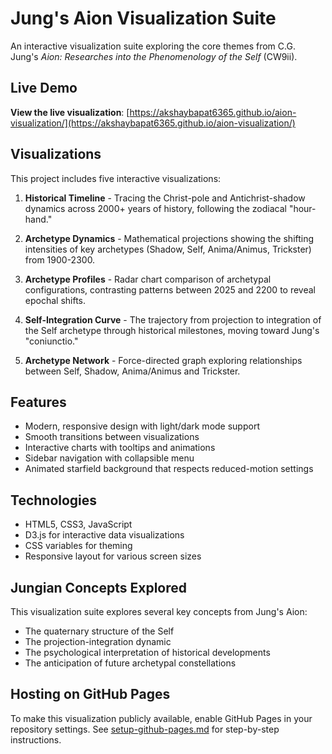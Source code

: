 # Jung's Aion Visualization Suite

An interactive visualization suite exploring the core themes from C.G. Jung's *Aion: Researches into the Phenomenology of the Self* (CW9ii).

## Live Demo

**View the live visualization**: [https://akshaybapat6365.github.io/aion-visualization/](https://akshaybapat6365.github.io/aion-visualization/)

## Visualizations

This project includes five interactive visualizations:

1. **Historical Timeline** - Tracing the Christ-pole and Antichrist-shadow dynamics across 2000+ years of history, following the zodiacal "hour-hand."

2. **Archetype Dynamics** - Mathematical projections showing the shifting intensities of key archetypes (Shadow, Self, Anima/Animus, Trickster) from 1900-2300.

3. **Archetype Profiles** - Radar chart comparison of archetypal configurations, contrasting patterns between 2025 and 2200 to reveal epochal shifts.

4. **Self-Integration Curve** - The trajectory from projection to integration of the Self archetype through historical milestones, moving toward Jung's "coniunctio."
5. **Archetype Network** - Force-directed graph exploring relationships between Self, Shadow, Anima/Animus and Trickster.

## Features

- Modern, responsive design with light/dark mode support
- Smooth transitions between visualizations
- Interactive charts with tooltips and animations
- Sidebar navigation with collapsible menu
- Animated starfield background that respects reduced-motion settings

## Technologies

- HTML5, CSS3, JavaScript
- D3.js for interactive data visualizations
- CSS variables for theming
- Responsive layout for various screen sizes

## Jungian Concepts Explored

This visualization suite explores several key concepts from Jung's Aion:
- The quaternary structure of the Self
- The projection-integration dynamic
- The psychological interpretation of historical developments
- The anticipation of future archetypal constellations

## Hosting on GitHub Pages

To make this visualization publicly available, enable GitHub Pages in your repository settings. See [setup-github-pages.md](setup-github-pages.md) for step-by-step instructions.
